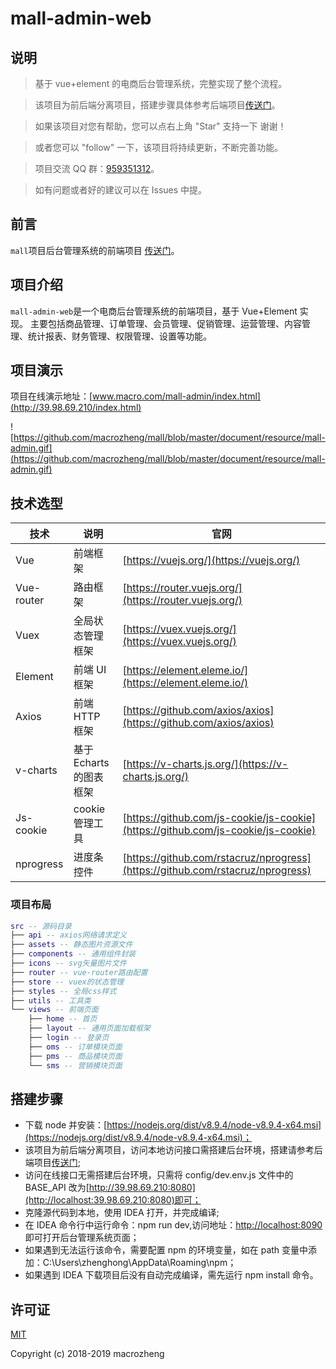 # mall-admin-web

## 说明

> 基于 vue+element 的电商后台管理系统，完整实现了整个流程。

> 该项目为前后端分离项目，搭建步骤具体参考后端项目[传送门](https://github.com/macrozheng/mall)。

> 如果该项目对您有帮助，您可以点右上角 "Star" 支持一下 谢谢！

> 或者您可以 "follow" 一下，该项目将持续更新，不断完善功能。

> 项目交流 QQ 群：[959351312](http://qm.qq.com/cgi-bin/qm/qr?k=V6xu5c12j9qhnMUNdDRzakNxRKzOxibQ)。

> 如有问题或者好的建议可以在 Issues 中提。

## 前言

`mall`项目后台管理系统的前端项目
[传送门](https://github.com/macrozheng/mall)。

## 项目介绍

`mall-admin-web`是一个电商后台管理系统的前端项目，基于 Vue+Element 实现。
主要包括商品管理、订单管理、会员管理、促销管理、运营管理、内容管理、统计报表、财务管理、权限管理、设置等功能。

## 项目演示

项目在线演示地址：[www.macro.com/mall-admin/index.html](http://39.98.69.210/index.html)

![https://github.com/macrozheng/mall/blob/master/document/resource/mall-admin.gif](https://github.com/macrozheng/mall/blob/master/document/resource/mall-admin.gif)

## 技术选型

| 技术       | 说明                    | 官网                                                                             |
| ---------- | ----------------------- | -------------------------------------------------------------------------------- |
| Vue        | 前端框架                | [https://vuejs.org/](https://vuejs.org/)                                         |
| Vue-router | 路由框架                | [https://router.vuejs.org/](https://router.vuejs.org/)                           |
| Vuex       | 全局状态管理框架        | [https://vuex.vuejs.org/](https://vuex.vuejs.org/)                               |
| Element    | 前端 UI 框架            | [https://element.eleme.io/](https://element.eleme.io/)                           |
| Axios      | 前端 HTTP 框架          | [https://github.com/axios/axios](https://github.com/axios/axios)                 |
| v-charts   | 基于 Echarts 的图表框架 | [https://v-charts.js.org/](https://v-charts.js.org/)                             |
| Js-cookie  | cookie 管理工具         | [https://github.com/js-cookie/js-cookie](https://github.com/js-cookie/js-cookie) |
| nprogress  | 进度条控件              | [https://github.com/rstacruz/nprogress](https://github.com/rstacruz/nprogress)   |

### 项目布局

```lua
src -- 源码目录
├── api -- axios网络请求定义
├── assets -- 静态图片资源文件
├── components -- 通用组件封装
├── icons -- svg矢量图片文件
├── router -- vue-router路由配置
├── store -- vuex的状态管理
├── styles -- 全局css样式
├── utils -- 工具类
└── views -- 前端页面
    ├── home -- 首页
    ├── layout -- 通用页面加载框架
    ├── login -- 登录页
    ├── oms -- 订单模块页面
    ├── pms -- 商品模块页面
    └── sms -- 营销模块页面
```

## 搭建步骤

- 下载 node 并安装：[https://nodejs.org/dist/v8.9.4/node-v8.9.4-x64.msi](https://nodejs.org/dist/v8.9.4/node-v8.9.4-x64.msi)；
- 该项目为前后端分离项目，访问本地访问接口需搭建后台环境，搭建请参考后端项目[传送门](https://github.com/macrozheng/mall);
- 访问在线接口无需搭建后台环境，只需将 config/dev.env.js 文件中的 BASE_API 改为[http://39.98.69.210:8080](http://localhost:39.98.69.210:8080)即可；
- 克隆源代码到本地，使用 IDEA 打开，并完成编译;
- 在 IDEA 命令行中运行命令：npm run dev,访问地址：[http://localhost:8090](http://localhost:8090) 即可打开后台管理系统页面；
- 如果遇到无法运行该命令，需要配置 npm 的环境变量，如在 path 变量中添加：C:\Users\zhenghong\AppData\Roaming\npm；
- 如果遇到 IDEA 下载项目后没有自动完成编译，需先运行 npm install 命令。

## 许可证

[MIT](https://github.com/macrozheng/mall-admin-web/blob/master/LICENSE)

Copyright (c) 2018-2019 macrozheng
